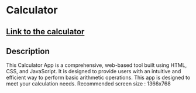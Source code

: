 # Calculator

## [Link to the calculator](https://regularguyongit.github.io/vanilaJsCalculator/)

## Description

This Calculator App is a comprehensive, web-based tool built using HTML, CSS, and JavaScript. 
It is designed to provide users with an intuitive and efficient way to perform basic arithmetic operations. This app is designed to meet your calculation needs.
Recommended screen size :
1366x768
